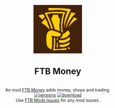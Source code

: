 <div align="center">
	<img src="src/main/resources/assets/ftbmoney/textures/logo.png" alt="ftb-money-logo" width="160"/>
	<h1>FTB Money</h1>
	<br>An mod <a href="https://www.curseforge.com/minecraft/mc-mods/ftb-money-forge">FTB Money</a> adds money, shops and trading.
	<br/>
	<a href="https://www.curseforge.com/minecraft/mc-mods/ftb-money-forge"><img src="http://cf.way2muchnoise.eu/versions/306283.svg" alt="versions"/></a>
    <a href="https://www.curseforge.com/minecraft/mc-mods/ftb-money-forge"><img src="https://cf.way2muchnoise.eu/306283.svg" alt="download"/></a>
    <a/>
<br> Use <a href="https://github.com/FTBTeam/FTB-Mods-Issues">FTB Mods Issues</a> for any mod issues.<br/>
</div>
